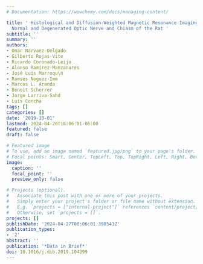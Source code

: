 ```yaml
---
# Documentation: https://wowchemy.com/docs/managing-content/

title: ' Histological and Diffusion-Weighted Magnetic Resonance Imaging Data from
  Normal and Degenerated Optic Nerve and Chiasm of the Rat '
subtitle: ''
summary: ''
authors:
- Omar Narvaez-Delgado
- Gilberto Rojas-Vite
- Ricardo Coronado-Leija
- Alonso Ramírez-Manzanares
- José Luis Marroqu\ń
- Ramsés Noguez-Imm
- Marcos L. Aranda
- Benoit Scherrer
- Jorge Larriva-Sahd
- Luis Concha
tags: []
categories: []
date: '2019-10-01'
lastmod: 2024-04-26T18:06:01-06:00
featured: false
draft: false

# Featured image
# To use, add an image named `featured.jpg/png` to your page's folder.
# Focal points: Smart, Center, TopLeft, Top, TopRight, Left, Right, BottomLeft, Bottom, BottomRight.
image:
  caption: ''
  focal_point: ''
  preview_only: false

# Projects (optional).
#   Associate this post with one or more of your projects.
#   Simply enter your project's folder or file name without extension.
#   E.g. `projects = ["internal-project"]` references `content/project/deep-learning/index.md`.
#   Otherwise, set `projects = []`.
projects: []
publishDate: '2024-04-27T00:06:01.390541Z'
publication_types:
- '2'
abstract: ''
publication: '*Data in Brief*'
doi: 10.1016/j.dib.2019.104399
---
```

